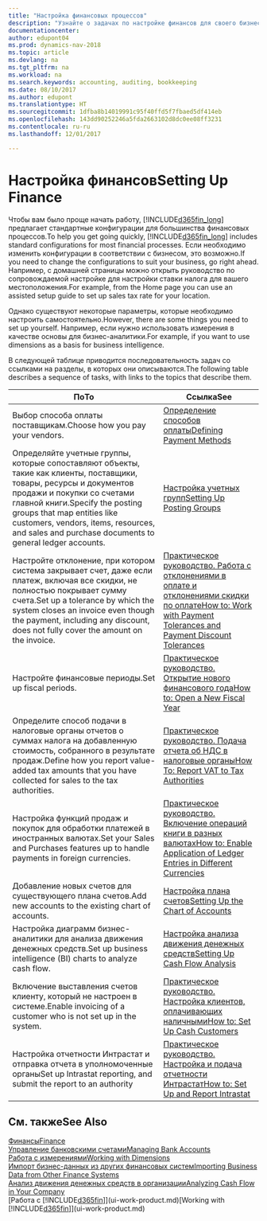 ```yaml
---
title: "Настройка финансовых процессов"
description: "Узнайте о задачах по настройке финансов для своего бизнеса в соответствии требованиями учет и аудита."
documentationcenter: 
author: edupont04
ms.prod: dynamics-nav-2018
ms.topic: article
ms.devlang: na
ms.tgt_pltfrm: na
ms.workload: na
ms.search.keywords: accounting, auditing, bookkeeping
ms.date: 08/10/2017
ms.author: edupont
ms.translationtype: HT
ms.sourcegitcommit: 1dfba8b14019991c95f40ffd5f7fbaed5df414eb
ms.openlocfilehash: 143dd90252246a5fda2663102d8dc0ee08ff3231
ms.contentlocale: ru-ru
ms.lasthandoff: 12/01/2017

---
```

# <a name="setting-up-finance"></a><span data-ttu-id="b22c6-103">Настройка финансов</span><span class="sxs-lookup"><span data-stu-id="b22c6-103">Setting Up Finance</span></span>
<span data-ttu-id="b22c6-104">Чтобы вам было проще начать работу, [!INCLUDE[d365fin_long](includes/d365fin_long_md.md)] предлагает стандартные конфигурации для большинства финансовых процессов.</span><span class="sxs-lookup"><span data-stu-id="b22c6-104">To help you get going quickly, [!INCLUDE[d365fin_long](includes/d365fin_long_md.md)] includes standard configurations for most financial processes.</span></span> <span data-ttu-id="b22c6-105">Если необходимо изменить конфигурации в соответствии с бизнесом, это возможно.</span><span class="sxs-lookup"><span data-stu-id="b22c6-105">If you need to change the configurations to suit your business, go right ahead.</span></span> <span data-ttu-id="b22c6-106">Например, с домашней страницы можно открыть руководство по сопровождаемой настройке для настройки ставки налога для вашего местоположения.</span><span class="sxs-lookup"><span data-stu-id="b22c6-106">For example, from the Home page you can use an assisted setup guide to set up sales tax rate for your location.</span></span>  

<span data-ttu-id="b22c6-107">Однако существуют некоторые параметры, которые необходимо настроить самостоятельно.</span><span class="sxs-lookup"><span data-stu-id="b22c6-107">However, there are some things you need to set up yourself.</span></span> <span data-ttu-id="b22c6-108">Например, если нужно использовать измерения в качестве основы для бизнес-аналитики.</span><span class="sxs-lookup"><span data-stu-id="b22c6-108">For example, if you want to use dimensions as a basis for business intelligence.</span></span>  

<span data-ttu-id="b22c6-109">В следующей таблице приводится последовательность задач со ссылками на разделы, в которых они описываются.</span><span class="sxs-lookup"><span data-stu-id="b22c6-109">The following table describes a sequence of tasks, with links to the topics that describe them.</span></span>

| <span data-ttu-id="b22c6-110">По</span><span class="sxs-lookup"><span data-stu-id="b22c6-110">To</span></span> | <span data-ttu-id="b22c6-111">Ссылка</span><span class="sxs-lookup"><span data-stu-id="b22c6-111">See</span></span> |
| --- | --- |
| <span data-ttu-id="b22c6-112">Выбор способа оплаты поставщикам.</span><span class="sxs-lookup"><span data-stu-id="b22c6-112">Choose how you pay your vendors.</span></span> |[<span data-ttu-id="b22c6-113">Определение способов оплаты</span><span class="sxs-lookup"><span data-stu-id="b22c6-113">Defining Payment Methods</span></span>](finance-payment-methods.md) |
| <span data-ttu-id="b22c6-114">Определяйте учетные группы, которые сопоставляют объекты, такие как клиенты, поставщики, товары, ресурсы и документов продажи и покупки со счетами главной книги.</span><span class="sxs-lookup"><span data-stu-id="b22c6-114">Specify the posting groups that map entities like customers, vendors, items, resources, and sales and purchase documents to general ledger accounts.</span></span> |[<span data-ttu-id="b22c6-115">Настройка учетных групп</span><span class="sxs-lookup"><span data-stu-id="b22c6-115">Setting Up Posting Groups</span></span>](finance-posting-groups.md)|
|<span data-ttu-id="b22c6-116">Настройте отклонение, при котором система закрывает счет, даже если платеж, включая все скидки, не полностью покрывает сумму счета.</span><span class="sxs-lookup"><span data-stu-id="b22c6-116">Set up a tolerance by which the system closes an invoice even though the payment, including any discount, does not fully cover the amount on the invoice.</span></span>|[<span data-ttu-id="b22c6-117">Практическое руководство. Работа с отклонениями в оплате и отклонениями скидки по оплате</span><span class="sxs-lookup"><span data-stu-id="b22c6-117">How to: Work with Payment Tolerances and Payment Discount Tolerances</span></span>](finance-payment-tolerance-and-payment-discount-tolerance.md)|
| <span data-ttu-id="b22c6-118">Настройте финансовые периоды.</span><span class="sxs-lookup"><span data-stu-id="b22c6-118">Set up fiscal periods.</span></span> |[<span data-ttu-id="b22c6-119">Практическое руководство. Открытие нового финансового года</span><span class="sxs-lookup"><span data-stu-id="b22c6-119">How to: Open a New Fiscal Year</span></span>](finance-how-open-new-fiscal-year.md) |
| <span data-ttu-id="b22c6-120">Определите способ подачи в налоговые органы отчетов о суммах налога на добавленную стоимость, собранного в результате продаж.</span><span class="sxs-lookup"><span data-stu-id="b22c6-120">Define how you report value-added tax amounts that you have collected for sales to the tax authorities.</span></span> |[<span data-ttu-id="b22c6-121">Практическое руководство. Подача отчета об НДС в налоговые органы</span><span class="sxs-lookup"><span data-stu-id="b22c6-121">How To: Report VAT to Tax Authorities</span></span>](finance-how-report-vat.md)|
| <span data-ttu-id="b22c6-122">Настройка функций продаж и покупок для обработки платежей в иностранных валютах.</span><span class="sxs-lookup"><span data-stu-id="b22c6-122">Set your Sales and Purchases features up to handle payments in foreign currencies.</span></span>|[<span data-ttu-id="b22c6-123">Практическое руководство. Включение операций книги в разных валютах</span><span class="sxs-lookup"><span data-stu-id="b22c6-123">How to: Enable Application of Ledger Entries in Different Currencies</span></span>](finance-how-enable-application-ledger-entries-different-currencies.md)
| <span data-ttu-id="b22c6-124">Добавление новых счетов для существующего плана счетов.</span><span class="sxs-lookup"><span data-stu-id="b22c6-124">Add new accounts to the existing chart of accounts.</span></span> |[<span data-ttu-id="b22c6-125">Настройка плана счетов</span><span class="sxs-lookup"><span data-stu-id="b22c6-125">Setting Up the Chart of Accounts</span></span>](finance-setup-chart-accounts.md) |
| <span data-ttu-id="b22c6-126">Настройка диаграмм бизнес-аналитики для анализа движения денежных средств.</span><span class="sxs-lookup"><span data-stu-id="b22c6-126">Set up business intelligence (BI) charts to analyze cash flow.</span></span> |[<span data-ttu-id="b22c6-127">Настройка анализа движения денежных средств</span><span class="sxs-lookup"><span data-stu-id="b22c6-127">Setting Up Cash Flow Analysis</span></span>](finance-setup-cash-flow-analyses.md) |
|<span data-ttu-id="b22c6-128">Включение выставления счетов клиенту, который не настроен в системе.</span><span class="sxs-lookup"><span data-stu-id="b22c6-128">Enable invoicing of a customer who is not set up in the system.</span></span>|[<span data-ttu-id="b22c6-129">Практическое руководство. Настройка клиентов, оплачивающих наличными</span><span class="sxs-lookup"><span data-stu-id="b22c6-129">How to: Set Up Cash Customers</span></span>](finance-how-to-set-up-cash-customers.md)|
| <span data-ttu-id="b22c6-130">Настройка отчетности Интрастат и отправка отчета в уполномоченные органы</span><span class="sxs-lookup"><span data-stu-id="b22c6-130">Set up Intrastat reporting, and submit the report to an authority</span></span> | [<span data-ttu-id="b22c6-131">Практическое руководство. Настройка и подача отчетности Интрастат</span><span class="sxs-lookup"><span data-stu-id="b22c6-131">How to: Set Up and Report Intrastat</span></span>](finance-how-setup-report-intrastat.md)|

## <a name="see-also"></a><span data-ttu-id="b22c6-132">См. также</span><span class="sxs-lookup"><span data-stu-id="b22c6-132">See Also</span></span>
[<span data-ttu-id="b22c6-133">Финансы</span><span class="sxs-lookup"><span data-stu-id="b22c6-133">Finance</span></span>](finance.md)  
[<span data-ttu-id="b22c6-134">Управление банковскими счетами</span><span class="sxs-lookup"><span data-stu-id="b22c6-134">Managing Bank Accounts</span></span>](bank-manage-bank-accounts.md)  
[<span data-ttu-id="b22c6-135">Работа с измерениями</span><span class="sxs-lookup"><span data-stu-id="b22c6-135">Working with Dimensions</span></span>](finance-dimensions.md)  
[<span data-ttu-id="b22c6-136">Импорт бизнес-данных из других финансовых систем</span><span class="sxs-lookup"><span data-stu-id="b22c6-136">Importing Business Data from Other Finance Systems</span></span>](upload-data.md)  
[<span data-ttu-id="b22c6-137">Анализ движения денежных средств в организации</span><span class="sxs-lookup"><span data-stu-id="b22c6-137">Analyzing Cash Flow in Your Company</span></span>](finance-analyze-cash-flow.md)  
<span data-ttu-id="b22c6-138">[Работа с [!INCLUDE[d365fin](includes/d365fin_md.md)]](ui-work-product.md)</span><span class="sxs-lookup"><span data-stu-id="b22c6-138">[Working with [!INCLUDE[d365fin](includes/d365fin_md.md)]](ui-work-product.md)</span></span>  

##

